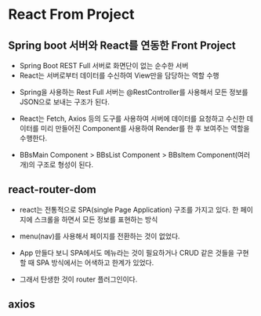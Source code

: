 # React From Project

## Spring boot 서버와 React를 연동한 Front Project

- Spring Boot REST Full 서버로 화면단이 없는 순수한 서버
- React는 서버로부터 데이터를 수신하여 View만을 담당하는 역할 수행

* Spring을 사용하는 Rest Full 서버는 @RestController를 사용해서 모든 정보를 JSON으로 보내는 구조가 된다.
* React는 Fetch, Axios 등의 도구를 사용하여 서버에 데이터를 요청하고 수신한 데이터를 미리 만들어진 Component를 사용하여 Render를 한 후 보여주는 역할을 수행한다.

* BBsMain Component > BBsList Component > BBsItem Component(여러개)의 구조로 형성이 된다.

## react-router-dom

- react는 전통적으로 SPA(single Page Application) 구조를 가지고 있다. 한 페이지에 스크롤을 하면서 모든 정보를 표현하는 방식
- menu(nav)를 사용해서 페이지를 전환하는 것이 없었다.
- App 만들다 보니 SPA에서도 메뉴라는 것이 필요하거나 CRUD 같은 것들을 구현할 때 SPA 방식에서는 어색하고 한계가 있었다.

- 그래서 탄생한 것이 router 플러그인이다.

## axios
